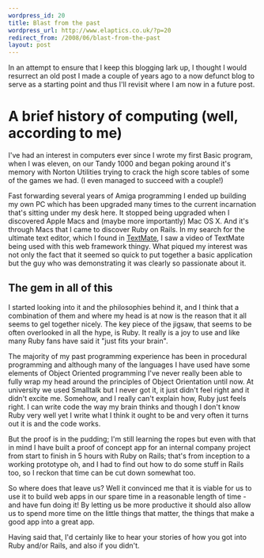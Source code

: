 ```yaml
--- 
wordpress_id: 20
title: Blast from the past
wordpress_url: http://www.elaptics.co.uk/?p=20
redirect_from: /2008/06/blast-from-the-past
layout: post
---
```

In an attempt to ensure that I keep this blogging lark up, I thought I would resurrect an old post I made a couple of years ago to a now defunct blog to serve as a starting point and thus I'll revisit where I am now in a future post.

A brief history of computing (well, according to me)
====================================================

I've had an interest in computers ever since I wrote my first Basic program, when I was eleven, on our Tandy 1000 and began poking around it's memory with Norton Utilities trying to crack the high score tables of some of the games we had. (I even managed to succeed with a couple!)

Fast forwarding several years of Amiga programming I ended up building my own PC which has been upgraded many times to the current incarnation that's sitting under my desk here. It stopped being upgraded when I discovered Apple Macs and (maybe more importantly) Mac OS X. And it's through Macs that I came to discover Ruby on Rails. In my search for the ultimate text editor, which I found in [TextMate](http://www.macromates.com), I saw a video of TextMate being used with this web framework thingy. What piqued my interest was not only the fact that it seemed so quick to put together a basic application but the guy who was demonstrating it was clearly so passionate about it.

The gem in all of this
----------------------

I started looking into it and the philosophies behind it, and I think that a combination of them and where my head is at now is the reason that it all seems to gel together nicely. The key piece of the jigsaw, that seems to be often overlooked in all the hype, is Ruby. It really is a joy to use and like many Ruby fans have said it "just fits your brain".

The majority of my past programming experience has been in procedural programming and although many of the languages I have used have some elements of Object Oriented programming I've never really been able to fully wrap my head around the principles of Object Orientation until now. At university we used Smalltalk but I never got it, it just didn't feel right and it didn't excite me. Somehow, and I really can't explain how, Ruby just feels right. I can write code the way my brain thinks and though I don't know Ruby very well yet I write what I think it ought to be and very often it turns out it is and the code works.

But the proof is in the pudding; I'm still learning the ropes but even with that in mind I have built a proof of concept app for an internal company project from start to finish in 5 hours with Ruby on Rails; that's from inception to a working prototype oh, and I had to find out how to do some stuff in Rails too, so I reckon that time can be cut down somewhat too.

So where does that leave us? Well it convinced me that it is viable for us to use it to build web apps in our spare time in a reasonable length of time - and have fun doing it! By letting us be more productive it should also allow us to spend more time on the little things that matter, the things that make a good app into a great app.

Having said that, I'd certainly like to hear your stories of how you got into Ruby and/or Rails, and also if you didn't.
